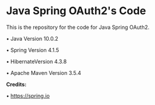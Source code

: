 Java Spring OAuth2's Code
=========================

This is the repository for the code for Java Spring OAuth2. 

• Java Version 10.0.2

• Spring Version 4.1.5

• HibernateVersion 4.3.8

• Apache Maven Version 3.5.4

**Credits:**

• https://spring.io
